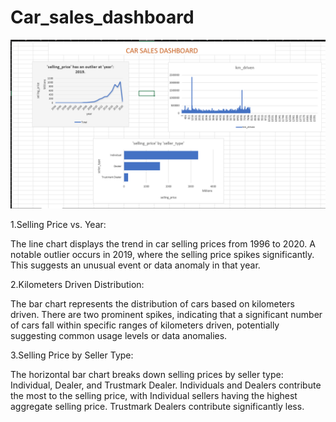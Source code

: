 # Car_sales_dashboard

![Image Alt](https://github.com/sagarthota56/Car_sales_dashboard/blob/d1e282afc6e3a0dc7812ca173a2ad36fd1373dc0/Screenshot%202024-08-24%20201555.png)

1.Selling Price vs. Year:

The line chart displays the trend in car selling prices from 1996 to 2020.
A notable outlier occurs in 2019, where the selling price spikes significantly. This suggests an unusual event or data anomaly in that year.

2.Kilometers Driven Distribution:

The bar chart represents the distribution of cars based on kilometers driven.
There are two prominent spikes, indicating that a significant number of cars fall within specific ranges of kilometers driven, potentially suggesting common usage levels or data anomalies.

3.Selling Price by Seller Type:

The horizontal bar chart breaks down selling prices by seller type: Individual, Dealer, and Trustmark Dealer.
Individuals and Dealers contribute the most to the selling price, with Individual sellers having the highest aggregate selling price. Trustmark Dealers contribute significantly less.
